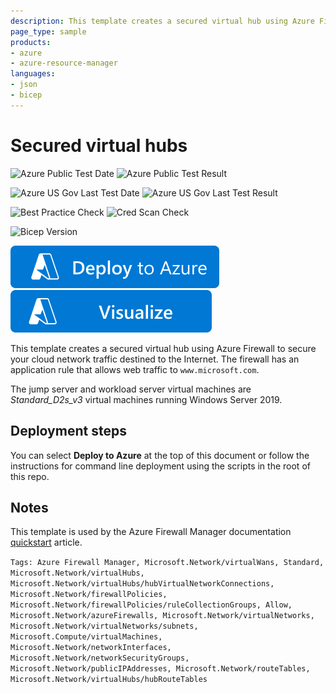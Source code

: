 ```yaml
---
description: This template creates a secured virtual hub using Azure Firewall to secure your cloud network traffic destined to the Internet.
page_type: sample
products:
- azure
- azure-resource-manager
languages:
- json
- bicep
---
```

# Secured virtual hubs

![Azure Public Test Date](https://azurequickstartsservice.blob.core.windows.net/badges/quickstarts/microsoft.network/fwm-docs-qs/PublicLastTestDate.svg)
![Azure Public Test Result](https://azurequickstartsservice.blob.core.windows.net/badges/quickstarts/microsoft.network/fwm-docs-qs/PublicDeployment.svg)

![Azure US Gov Last Test Date](https://azurequickstartsservice.blob.core.windows.net/badges/quickstarts/microsoft.network/fwm-docs-qs/FairfaxLastTestDate.svg)
![Azure US Gov Last Test Result](https://azurequickstartsservice.blob.core.windows.net/badges/quickstarts/microsoft.network/fwm-docs-qs/FairfaxDeployment.svg)

![Best Practice Check](https://azurequickstartsservice.blob.core.windows.net/badges/quickstarts/microsoft.network/fwm-docs-qs/BestPracticeResult.svg)
![Cred Scan Check](https://azurequickstartsservice.blob.core.windows.net/badges/quickstarts/microsoft.network/fwm-docs-qs/CredScanResult.svg)

![Bicep Version](https://azurequickstartsservice.blob.core.windows.net/badges/quickstarts/microsoft.network/fwm-docs-qs/BicepVersion.svg)

[![Deploy To Azure](https://raw.githubusercontent.com/Azure/azure-quickstart-templates/master/1-CONTRIBUTION-GUIDE/images/deploytoazure.svg?sanitize=true)](https://portal.azure.com/#create/Microsoft.Template/uri/https%3A%2F%2Fraw.githubusercontent.com%2FAzure%2Fazure-quickstart-templates%2Fmaster%2Fquickstarts%2Fmicrosoft.network%2Ffwm-docs-qs%2Fazuredeploy.json)
[![Visualize](https://raw.githubusercontent.com/Azure/azure-quickstart-templates/master/1-CONTRIBUTION-GUIDE/images/visualizebutton.svg?sanitize=true)](http://armviz.io/#/?load=https%3A%2F%2Fraw.githubusercontent.com%2FAzure%2Fazure-quickstart-templates%2Fmaster%2Fquickstarts%2Fmicrosoft.network%2Ffwm-docs-qs%2Fazuredeploy.json)

This template creates a secured virtual hub using Azure Firewall to secure your cloud network traffic destined to the Internet. The firewall has an application rule that allows web traffic to `www.microsoft.com`.

The jump server and workload server virtual machines are *Standard_D2s_v3* virtual machines running Windows Server 2019.

## Deployment steps

You can select **Deploy to Azure** at the top of this document or follow the instructions for command line deployment using the scripts in the root of this repo.

## Notes

This template is used by the Azure Firewall Manager documentation [quickstart](https://docs.microsoft.com/azure/firewall-manager/quick-secure-virtual-hub) article.

`Tags: Azure Firewall Manager, Microsoft.Network/virtualWans, Standard, Microsoft.Network/virtualHubs, Microsoft.Network/virtualHubs/hubVirtualNetworkConnections, Microsoft.Network/firewallPolicies, Microsoft.Network/firewallPolicies/ruleCollectionGroups, Allow, Microsoft.Network/azureFirewalls, Microsoft.Network/virtualNetworks, Microsoft.Network/virtualNetworks/subnets, Microsoft.Compute/virtualMachines, Microsoft.Network/networkInterfaces, Microsoft.Network/networkSecurityGroups, Microsoft.Network/publicIPAddresses, Microsoft.Network/routeTables, Microsoft.Network/virtualHubs/hubRouteTables`
